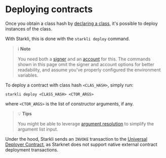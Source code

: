 # Deploying contracts

Once you obtain a class hash by [declaring a class](./declaring-classes.md), it's possible to deploy instances of the class.

With Starkli, this is done with the `starkli deploy` command.

> ℹ️ **Note**
>
> You need both a [signer](./signers.md) and an [account](./accounts.md) for this. The commands shown in this page omit the signer and account options for better readability, and assume you've properly configured the environment variables.

To deploy a contract with class hash `<CLAS_HASH>`, simply run:

```console
starkli deploy <CLASS_HASH> <CTOR_ARGS>
```

where `<CTOR_ARGS>` is the list of constructor arguments, if any.

> 💡 **Tips**
>
> You might be able to leverage [argument resolution](./argument-resolution.md) to simplify the argument list input.

Under the hood, Starkli sends an `INVOKE` transaction to the [Universal Deployer Contract](https://community.starknet.io/t/universal-deployer-contract-proposal/), as Starknet does not support native external contract deployment transactions.
